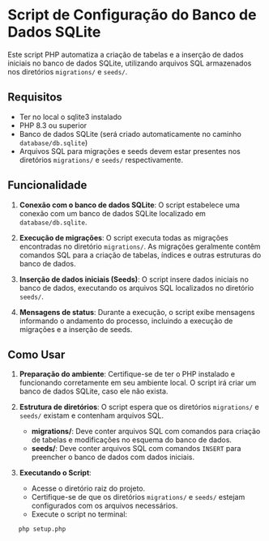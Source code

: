 # Script de Configuração do Banco de Dados SQLite

Este script PHP automatiza a criação de tabelas e a inserção de dados iniciais no banco de dados SQLite, utilizando arquivos SQL armazenados nos diretórios `migrations/` e `seeds/`.

## Requisitos
- Ter no local o sqlite3 instalado
- PHP 8.3 ou superior
- Banco de dados SQLite (será criado automaticamente no caminho `database/db.sqlite`)
- Arquivos SQL para migrações e seeds devem estar presentes nos diretórios `migrations/` e `seeds/` respectivamente.

## Funcionalidade

1. **Conexão com o banco de dados SQLite**:
   O script estabelece uma conexão com um banco de dados SQLite localizado em `database/db.sqlite`.

2. **Execução de migrações**:
   O script executa todas as migrações encontradas no diretório `migrations/`. As migrações geralmente contêm comandos SQL para a criação de tabelas, índices e outras estruturas do banco de dados.

3. **Inserção de dados iniciais (Seeds)**:
   O script insere dados iniciais no banco de dados, executando os arquivos SQL localizados no diretório `seeds/`.

4. **Mensagens de status**:
   Durante a execução, o script exibe mensagens informando o andamento do processo, incluindo a execução de migrações e a inserção de seeds.

## Como Usar

1. **Preparação do ambiente**:
   Certifique-se de ter o PHP instalado e funcionando corretamente em seu ambiente local. O script irá criar um banco de dados SQLite, caso ele não exista.

2. **Estrutura de diretórios**:
   O script espera que os diretórios `migrations/` e `seeds/` existam e contenham arquivos SQL.

   - **migrations/**: Deve conter arquivos SQL com comandos para criação de tabelas e modificações no esquema do banco de dados.
   - **seeds/**: Deve conter arquivos SQL com comandos `INSERT` para preencher o banco de dados com dados iniciais.

3. **Executando o Script**:
   - Acesse o diretório raiz do projeto.
   - Certifique-se de que os diretórios `migrations/` e `seeds/` estejam configurados com os arquivos necessários.
   - Execute o script no terminal:

```
   php setup.php
```


